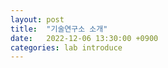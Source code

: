 ```yaml
---
layout: post
title:  "기술연구소 소개"
date:   2022-12-06 13:30:00 +0900
categories: lab introduce
---
```


